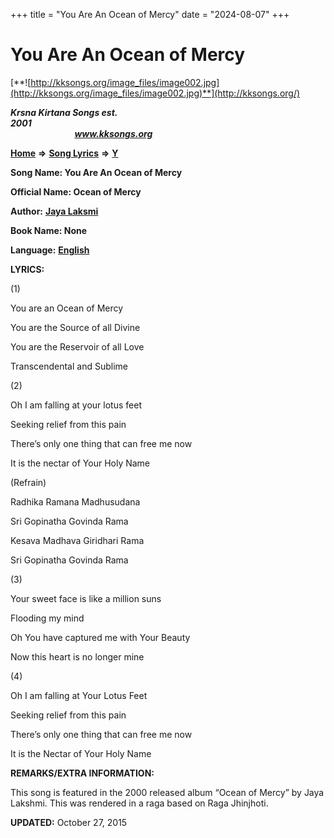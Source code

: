+++
title = "You Are An Ocean of Mercy"
date = "2024-08-07"
+++

# You Are An Ocean of Mercy
[**![http://kksongs.org/image_files/image002.jpg](http://kksongs.org/image_files/image002.jpg)**](http://kksongs.org/)

**_Krsna Kirtana Songs est. 2001_**                                                                                                                                                 **_www.kksongs.org_**

[**Home**](http://kksongs.org/) **⇒** [**Song Lyrics**](http://kksongs.org/lyrics.html) **⇒** [**Y**](http://kksongs.org/songs/song_y.html)

**Song Name: You Are An Ocean of Mercy**

**Official Name: Ocean of Mercy**

**Author:** [**Jaya Laksmi**](http://kksongs.org/authors/list/jayalaksmi.html)

**Book Name: None**

**Language:** [**English**](http://kksongs.org/language/list/english.html)

**LYRICS:**

(1)

You are an Ocean of Mercy

You are the Source of all Divine

You are the Reservoir of all Love

Transcendental and Sublime

(2)

Oh I am falling at your lotus feet

Seeking relief from this pain

There’s only one thing that can free me now

It is the nectar of Your Holy Name

(Refrain)

Radhika Ramana Madhusudana

Sri Gopinatha Govinda Rama

Kesava Madhava Giridhari Rama

Sri Gopinatha Govinda Rama

(3)

Your sweet face is like a million suns

Flooding my mind

Oh You have captured me with Your Beauty

Now this heart is no longer mine

(4)

Oh I am falling at Your Lotus Feet

Seeking relief from this pain

There’s only one thing that can free me now

It is the Nectar of Your Holy Name

**REMARKS/EXTRA INFORMATION:**

This song is featured in the 2000 released album “Ocean of Mercy” by Jaya Lakshmi. This was rendered in a raga based on Raga Jhinjhoti.

**UPDATED:** October 27, 2015